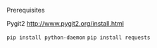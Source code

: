 Prerequisites

Pygit2
http://www.pygit2.org/install.html

`pip install python-daemon`
`pip install requests`
